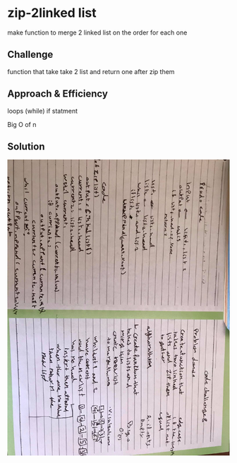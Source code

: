 # zip-2linked list
make function to merge 2 linked list on the order for each one

## Challenge
function that take take 2 list and return one after zip them 


## Approach & Efficiency
loops (while) 
if statment 

Big O of n


## Solution
<img src="../../assets/8.jpg" alt="My cool logo"/>
